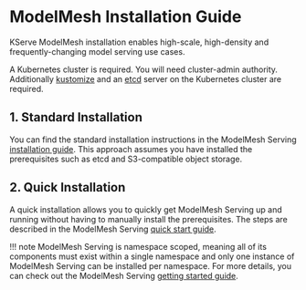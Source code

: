 # ModelMesh Installation Guide
KServe ModelMesh installation enables high-scale, high-density and frequently-changing model serving use cases.

A Kubernetes cluster is required. You will need cluster-admin authority. Additionally [kustomize](https://kubectl.docs.kubernetes.io/installation/kustomize/) and an [etcd](https://etcd.io/) server on the Kubernetes cluster are required.

## 1. Standard Installation
You can find the standard installation instructions in the ModelMesh Serving [installation guide](https://github.com/kserve/modelmesh-serving/blob/release-0.10/docs/install/install-script.md). This approach assumes you have installed the prerequisites such as etcd and S3-compatible object storage.

## 2. Quick Installation
A quick installation allows you to quickly get ModelMesh Serving up and running without having to manually install the prerequisites. The steps are described in the ModelMesh Serving [quick start guide](https://github.com/kserve/modelmesh-serving/blob/release-0.10/docs/quickstart.md).

!!! note
    ModelMesh Serving is namespace scoped, meaning all of its components must exist within a single namespace and only one instance of ModelMesh Serving can be installed per namespace. For more details, you can check out the ModelMesh Serving [getting started guide](https://github.com/kserve/modelmesh-serving/blob/release-0.10/docs/install/README.md).
